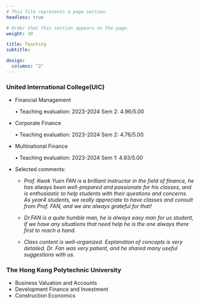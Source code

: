 ```yaml
---
# This file represents a page section.
headless: true

# Order that this section appears on the page.
weight: 30

title: Teaching
subtitle:

design:
  columns: "2"
---
```


### United International College(UIC)

- Financial Management  

  • Teaching evaluation: 2023-2024 Sem 2: 4.96/5.00  

- Corporate Finance

  • Teaching evaluation: 2023-2024 Sem 2: 4.76/5.00  

- Multinational Finance  

  •	Teaching evaluation: 2023-2024 Sem 1: 4.93/5.00  
  
- Selected comments:  
  
	- *Prof. Kwok Yuen FAN is a brilliant instructor in the field of finance, he has always been well-prepared and passionate for his classes, and is enthusiastic to help students with their questions and concerns. As year4 students, we really appreciate to have classes and consult from Prof. FAN, and we are always grateful for that!*  
	
	- *Dr.FAN is a quite humble man, he is always easy man for us student, if we have any situations that need help he is the one always there first to reach a hand.*  
	
	- *Class content is well-organized. Explanation of concepts is very detailed. Dr. Fan was very patient, and he shared many useful suggestions with us.*  
	

### The Hong Kong Polytechnic University

- Business Valuation and Accounts
- Development Finance and Investment
- Construction Economics
